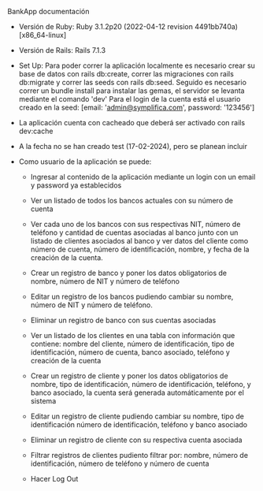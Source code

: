 BankApp documentación

* Versión de Ruby: Ruby 3.1.2p20 (2022-04-12 revision 4491bb740a) [x86_64-linux]

* Versión de Rails: Rails 7.1.3

* Set Up: Para poder correr la aplicación localmente es necesario crear su base
  de datos con rails db:create, correr las migraciones con rails db:migrate y
  correr las seeds con rails db:seed.
  Seguido es necesario correr un bundle install para instalar las gemas, el
  servidor se levanta mediante el comando 'dev'
  Para el login de la cuenta está el usuario creado en la seed: [email: 'admin@symplifica.com',
  password: '123456']

* La aplicación cuenta con cacheado que deberá ser activado con rails dev:cache

* A la fecha no se han creado test (17-02-2024), pero se planean incluir


* Como usuario de la aplicación se puede:

  - Ingresar al contenido de la aplicación mediante un login con un email y
  password ya establecidos

  - Ver un listado de todos los bancos actuales con su número de cuenta

  - Ver cada uno de los bancos con sus respectivas NIT, número de teléfono y cantidad
  de cuentas asociadas al banco junto con un listado de clientes asociados al banco
  y ver datos del cliente como número de cuenta, número de identificación, nombre,
  y fecha de la creación de la cuenta.

  - Crear un registro de banco y poner los datos obligatorios de nombre, número
  de NIT y número de teléfono

  - Editar un registro de los bancos pudiendo cambiar su nombre, número de NIT y número
  de teléfono.

  - Eliminar un registro de banco con sus cuentas asociadas

  - Ver un listado de los clientes en una tabla con información que contiene:
  nombre del cliente, número de identificación, tipo de identificación, número de cuenta,
  banco asociado, teléfono y creación de la cuenta

  - Crear un registro de cliente y poner los datos obligatorios de nombre, tipo de
  identificación, número de identificación, teléfono, y banco asociado, la cuenta será
  generada automáticamente por el sistema

  - Editar un registro de cliente pudiendo cambiar su nombre, tipo de identificación
  número de identificación, teléfono y banco asociado

  - Eliminar un registro de cliente con su respectiva cuenta asociada

  - Filtrar registros de clientes pudiento filtrar por: nombre, número de identificación,
  número de teléfono y número de cuenta

  - Hacer Log Out
